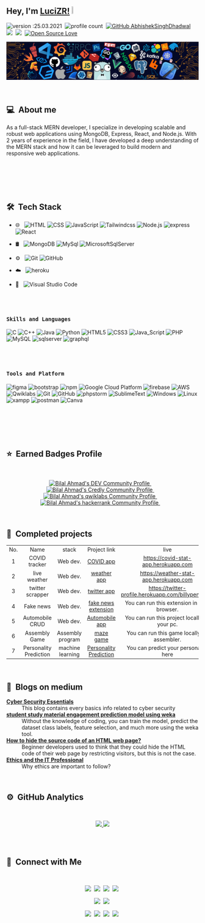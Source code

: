 ##  Hey, I'm [LuciZR!](https://billypentester.github.io/)  <img src="https://bestanimations.com/media/india/627097216india-flag-waving-animated-gif.gif" width="3%" height="3%">
![version :25.03.2021](https://img.shields.io/badge/version-25.03.2021-informational)&nbsp;
![profile count](https://komarev.com/ghpvc/?username=LuciZR&color=red)&nbsp;
[![GitHub AbhishekSinghDhadwal](https://img.shields.io/github/followers/LuciZR?label=follow&style=social)](https://github.com/LuciZR)&nbsp;
<a href="#"><img src="https://img.shields.io/badge/made%20in%20-Pakistan-brightgreen"></a>&nbsp;
<a href="#"><img src="https://img.shields.io/badge/Ask%20me-anything-important.svg"></a>&nbsp;
[![Open Source Love](https://badges.frapsoft.com/os/v2/open-source.svg?v=103)](https://github.com/LuciZR)&nbsp;

![](https://raw.githubusercontent.com/billypentester/billypentester/main/header_.png)

<br>
  
## 💻 &nbsp;About me

<div>
  
  <p>
 As a full-stack MERN developer, I specialize in developing scalable and robust web applications using MongoDB, Express, React, and Node.js. With 2 years of experience in the field, I have developed a deep understanding of the MERN stack and how it can be leveraged to build modern and responsive web applications.
  </p>

</div> 

## &nbsp;
 
<br>


## 🛠 &nbsp;Tech Stack

- 🌐 &nbsp;
  ![HTML](https://img.shields.io/badge/HTML5-E34F26?style=flat&logo=html5&logoColor=white)
  ![CSS](https://img.shields.io/badge/CSS3-1572B6?style=flat&logo=css3&logoColor=white)
  ![JavaScript](https://img.shields.io/badge/JavaScript-323330?style=flat&logo=javascript&logoColor=F7DF1E)
  ![Tailwindcss](https://img.shields.io/badge/Tailwind_CSS-38B2AC?style=flat&logo=tailwind-css&logoColor=white)
  ![Node.js](https://img.shields.io/badge/Node.js-339933?style=flat&logo=nodedotjs&logoColor=white)
  ![express](https://img.shields.io/badge/Express.js-000000?style=flat&logo=express&logoColor=white)
  ![React](https://img.shields.io/badge/React-20232A?style=flat&logo=react&logoColor=61DAFB)
  
- 🛢 &nbsp;
  ![MongoDB](https://img.shields.io/badge/MongoDB-4EA94B?style=flat&logo=mongodb&logoColor=white)
  ![MySql](https://img.shields.io/badge/MySQL-00000F?style=flat&logo=mysql&logoColor=white)
  ![MicrosoftSqlServer](https://img.shields.io/badge/Microsoft_SQL_Server-CC2927?style=flat&logo=microsoft-sql-server&logoColor=white)
  
- ⚙️ &nbsp;
  ![Git](https://img.shields.io/badge/-Git-333333?style=flat&logo=git)
  ![GitHub](https://img.shields.io/badge/-GitHub-333333?style=flat&logo=github)

- ☁️ &nbsp;
  ![heroku](https://img.shields.io/badge/Heroku-430098?style=flat&logo=heroku&logoColor=white)
  
- 🔧 &nbsp;
  ![Visual Studio Code](https://img.shields.io/badge/-Visual%20Studio%20Code-333333?style=flat&logo=visual-studio-code&logoColor=007ACC)

## &nbsp;

<h4><b><samp>Skills and Languages</samp></b></h4>

![C](https://img.shields.io/badge/C-27338e?style=flat&logo=c&logoColor=white)
![C++](https://img.shields.io/badge/C++-00599C?style=flat&logo=c%2B%2B&logoColor=white)
![Java](https://img.shields.io/badge/Java-013243?style=flat&logo=Java&logoColor=white)
![Python](https://img.shields.io/badge/Python-3776AB?style=flat&logo=Python&logoColor=white)
![HTML5](https://img.shields.io/badge/HTML5-E34F26?style=flat&logo=HTML5&logoColor=white)
![CSS3](https://img.shields.io/badge/CSS3-1572B6?style=flat&logo=CSS3&logoColor=white)
![Java_Script](https://img.shields.io/badge/Java-ED8B00?style=flat&logo=java&logoColor=white)
![PHP](https://img.shields.io/badge/PHP-777BB4?style=flat&logo=php&logoColor=white)
![MySQL](https://img.shields.io/badge/MySQL-4479A1?style=flat&logo=MySQL&logoColor=white)
![sqlserver](https://img.shields.io/badge/Microsoft%20SQL%20Sever-CC2927?style=flat&logo=microsoft%20sql%20server&logoColor=white)
![graphql](https://img.shields.io/badge/GraphQl-E10098?style=flat&logo=graphql&logoColor=white)


##  &nbsp; 

<h4><b><samp>Tools and Platform</samp></b></h4>

![figma](https://img.shields.io/badge/Figma-F24E1E?style=flat&logo=figma&logoColor=white)
![bootstrap](https://img.shields.io/badge/Bootstrap-563D7C?style=flat&logo=bootstrap&logoColor=white)
![npm](https://img.shields.io/badge/npm-CB3837?style=flat&logo=npm&logoColor=white)
![Google Cloud Platform](https://img.shields.io/badge/Google_Cloud-4285F4?style=flat&logo=google-cloud&logoColor=white)
![firebase](https://img.shields.io/badge/firebase-ffca28?style=flat&logo=firebase&logoColor=black)
![AWS](https://img.shields.io/badge/Amazon_AWS-232F3E?style=flat&logo=amazon-aws&logoColor=white)
![Qwiklabs](https://img.shields.io/badge/Qwiklabs-F5CD0E?style=flat&logo=Qwiklabs&logoColor=800000)
![Git](https://img.shields.io/badge/Git-F05032?style=flat&logo=Git&logoColor=white)
![GitHub](https://img.shields.io/badge/GitHub-181717?style=flat&logo=github)
![phpstorm](http://img.shields.io/badge/-PHPStorm-181717?style=flat&logo=phpstorm&logoColor=white)
![SublimeText](https://img.shields.io/badge/sublime_text-%23575757.svg?&style=flat&logo=sublime-text&logoColor=important)
![Windows](https://img.shields.io/badge/Windows-0078D6?style=flat&logo=windows&logoColor=white)
![Linux](https://img.shields.io/badge/Linux-FCC624?style=flat&logo=linux&logoColor=black)
![xampp](https://img.shields.io/badge/Xampp-F37623?style=flat&logo=xampp&logoColor=white)
![postman](https://img.shields.io/badge/Postman-FF6C37?style=flat&logo=Postman&logoColor=white)
![Canva](https://img.shields.io/badge/Canva-%2300C4CC.svg?&style=flat&logo=Canva&logoColor=white)

##    

<br>

## ⭐ &nbsp;Earned Badges Profile

<br>

<p align="center">

<a href="https://dev.to/billypentester">
  <img src="https://d2fltix0v2e0sb.cloudfront.net/dev-badge.svg" alt="Bilal Ahmad's DEV Community Profile" eight="10%" width="10%">
</a>&nbsp;&nbsp;&nbsp;
<a href="https://www.credly.com/users/billypentester">
    <img src="https://images.credly.com/images/b685de69-03cf-402c-b8e3-62ecd0e2e949/blob.png" alt="Bilal Ahmad's Credly Community Profile" height="10%" width="10%">
</a>&nbsp;&nbsp;&nbsp;
<a href="https://www.qwiklabs.com/public_profiles/5b9e3fa4-929f-4307-8796-5c7865b230ce">
    <img src="https://1.bp.blogspot.com/-Of27Ewb6GRc/XJbAUXBXjnI/AAAAAAAAJbw/uAxGLY5-9JU1GUJcNBenxK_wSs6un2hsgCK4BGAYYCw/s1600/logo%2Bqwiklabs%2Bicon.png" alt="Bilal Ahmad's qwiklabs Community Profile" height="10%" width="10%">
</a>&nbsp;&nbsp;&nbsp; 
<a href="https://www.hackerrank.com/billypentester">
    <img src="https://camo.githubusercontent.com/898f94be504f7baf1ddb0a2811152dab61cfd723e683b6947be9ffa3c879ccc4/68747470733a2f2f75706c6f61642e77696b696d656469612e6f72672f77696b6970656469612f636f6d6d6f6e732f362f36352f4861636b657252616e6b5f6c6f676f2e706e67" alt="Bilal Ahmad's hackerrank Community Profile" height="10%" width="10%">
</a>&nbsp;&nbsp;&nbsp;   
  
</p>

<br>

## 📁 &nbsp;Completed projects

<div align="center">  
  
<table align="center">
        <tr align="center">
            <td>No.</td>
            <td>Name</td>
            <td>stack</td>
            <td>Project link</td>
            <td>live</td>
        </tr>
        <tr align="center">
            <td>1</td>
            <td>COVID tracker</td>
            <td>Web dev.</td>
            <td><a href="https://github.com/billypentester/covid-stat-app" target="_blank">COVID app</a></td>
            <td><a href="https://covid-stat-app.herokuapp.com">https://covid-stat-app.herokuapp.com</a></td>
        </tr>
        <tr align="center">
            <td>2</td>
            <td>live weather</td>
            <td>Web dev.</td>
            <td><a href="https://github.com/billypentester/weather-stat-app" target="_blank">weather app</a></td>
            <td><a href="https://weather-stat-app.herokuapp.com">https://weather-stat-app.herokuapp.com</a></td>
        </tr>
        <tr align="center">
            <td>3</td>
            <td>twitter scrapper</td>
            <td>Web dev.</td>
            <td><a href="https://github.com/billypentester/twitter-profile" target="_blank">twitter app</a></td>
            <td><a href="https://twitter-profile.herokuapp.com/billypentester">https://twitter-profile.herokuapp.com/billypentester</a></td>
        </tr>
        <tr align="center">
            <td>4</td>
            <td>Fake news</td>
            <td>Web dev.</td>
            <td><a href="https://github.com/billypentester/fake-news" target="_blank">fake news extension</a></td>
            <td><span>You can run this extension in your browser.</span></td>
        </tr>
        <tr align="center">
            <td>5</td>
            <td>Automobile CRUD</td>
            <td>Web dev.</td>
            <td><a href="https://twitter-profile.herokuapp.com/billypentester" target="_blank">Automobile app</a></td>
            <td><span>You can run this project locally on your pc.</span></td>
        </tr>
        <tr align="center">
            <td>6</td>
            <td>Assembly Game</td>
            <td>Assembly program</td>
            <td><a href="https://github.com/billypentester/maze-game" target="_blank">maze game</a></td>
            <td><span>You can run this game locally on assembler.</span></td>
        </tr>
        <tr align="center">
            <td>7</td>
            <td>Personality Prediction</td>
            <td>machine learning</td>
            <td><a href="https://github.com/billypentester/personality-prediction" target="_blank">Personality Prediction</a></td>
            <td><span>You can predict your personality here</span></td>
        </tr>
              
</table>  
  
</div>

<br>
  
## 📓 &nbsp;Blogs on medium
  
<dl>
  <dt><strong><a href="https://billypentester.medium.com/cyber-security-essentials-ad2bb8e9fce8">Cyber Security Essentials</a></strong></dt>
  <dd>This blog contains every basics info related to cyber security</dd>
  <dt><strong><a href="https://medium.com/mlearning-ai/student-study-material-engagement-prediction-model-using-weka-bd2a2ee97cd8">student study material engagement prediction model using weka</a></strong></dt>
  <dd>Without the knowledge of coding, you can train the model, predict the dataset class labels, feature selection, and much more using the weka tool.</dd>
  <dt><strong><a href="https://billypentester.medium.com/how-to-hide-the-source-code-of-an-html-web-page-59a3c2e877b4">How to hide the source code of an HTML web page?</a></strong></dt>
  <dd>Beginner developers used to think that they could hide the HTML code of their web page by restricting visitors, but this is not the case.</dd>
  <dt><strong><a href="https://billypentester.medium.com/ethics-and-the-it-professional-8b108a4f0ee">Ethics and the IT Professional</a></strong></dt>
  <dd>Why ethics are important to follow?</dd>
  
</dl>  
  
<br> 
  


## ⚙️ &nbsp;GitHub Analytics

<br>

<p align="center">
<a href="https://github.com/billypentester">
  <img height="180em" src="https://github-readme-stats-eight-theta.vercel.app/api?username=billypentester&show_icons=true&theme=algolia&include_all_commits=true&count_private=true"/>
  <img height="180em" src="https://github-readme-stats-eight-theta.vercel.app/api/top-langs/?username=billypentester&layout=compact&langs_count=10&theme=algolia"/>
</a>
</p>

<br>
  

<!-- [![Bilal's GitHub Activity Graph](https://activity-graph.herokuapp.com/graph?username=billypentester&theme=xcode)](https://github.com/billypentester)
 -->

<!-- <p align="center">
  <img width="90%" src="https://github-readme-streak-stats.herokuapp.com/?user=billypentester&show_icons=true&locale=en&layout=demo&theme=merko&hide_border=true" />
</p> -->

  
<br>

## 🔗 &nbsp;Connect with Me

<br>

<p>
  <p align="center">
    <a href="https://facebook.com/I.LUCI.ZR"><img src="https://img.shields.io/badge/-Facebook-1877F2?style=flat&logo=Facebook&logoColor=white"/></a>&nbsp;
    <a href="https://instagram.com/i.luci.zr"><img src="https://img.shields.io/badge/-Instagram-E4405F?style=flat&logo=Instagram&logoColor=white"/></a>&nbsp;
    <a href="https://www.twitter.com/billypentester"><img src="https://img.shields.io/badge/Twitter-1DA1F2?style=flat&logo=twitter&logoColor=white"/></a>&nbsp;
    <a href="https://linkedin.com/in/billypentester"><img src="https://img.shields.io/badge/-Linkedin-0077B5?style=flat&logo=Linkedin&logoColor=white"/></a>&nbsp;
  </p>
  
  
  <p align="center">
    <a href="http://billypentester.live/"><img src="https://img.shields.io/badge/-billypentester.me-3423A6?style=flat&logo=Google-Chrome&logoColor=white"/></a>&nbsp;
    <a href="mailto:BilalSheikh2500@gmail.com"><img src="https://img.shields.io/badge/-BilalSheikh2500@gmail.com-D14836?style=flat&logo=Gmail&logoColor=white"/></a>&nbsp;
  </p>
  
  <p align="center">
    <a href="https://www.kaggle.com/billypentester"><img src="https://img.shields.io/badge/Kaggle-20BEFF?style=flat&logo=Kaggle&logoColor=white"></a>&nbsp;
    <a href="https://dribbble.com/billypentester"><img src="https://img.shields.io/badge/Dribbble-EA4C89?style=flat&logo=dribbble&logoColor=white"></a>&nbsp;
    <a href="https://billypentester.medium.com"><img src="https://img.shields.io/badge/Medium-12100E?style=flat&logo=medium&logoColor=white"></a>&nbsp;
    <a href="https://stackoverflow.com/users/12439107/bilal-ahmad"><img src="https://img.shields.io/badge/Stack_Overflow-FE7A16?style=flat&logo=stack-overflow&logoColor=white"></a>&nbsp;
  </p>
  
</p>


